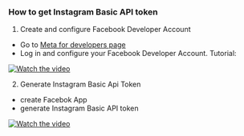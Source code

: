 ### How to get Instagram Basic API token

1. Create and configure Facebook Developer Account
  
  - Go to [Meta for developers page](https://developers.facebook.com/)
  - Log in and configure your Facebook Developer Account. Tutorial:
    
  [![Watch the video](https://img.youtube.com/vi/GTgRqayHnlE/default.jpg)](https://youtu.be/GTgRqayHnlE)

2. Generate Instagram Basic Api Token

- create Facebok App
- generate Instagram Basic API token


[![Watch the video](https://img.youtube.com/vi/YTcKLRlgjak/default.jpg)](https://youtu.be/YTcKLRlgjak)
